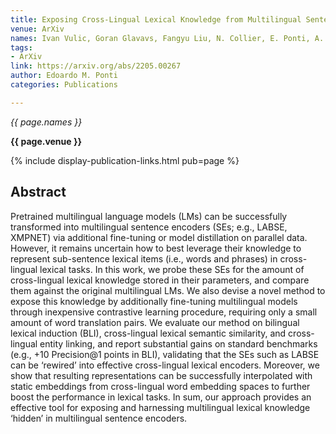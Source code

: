 ```yaml
---
title: Exposing Cross-Lingual Lexical Knowledge from Multilingual Sentence Encoders
venue: ArXiv
names: Ivan Vulic, Goran Glavavs, Fangyu Liu, N. Collier, E. Ponti, A. Korhonen
tags:
- ArXiv
link: https://arxiv.org/abs/2205.00267
author: Edoardo M. Ponti
categories: Publications

---
```


*{{ page.names }}*

**{{ page.venue }}**

{% include display-publication-links.html pub=page %}

## Abstract

Pretrained multilingual language models (LMs) can be successfully transformed into multilingual sentence encoders (SEs; e.g., LABSE, XMPNET) via additional fine-tuning or model distillation on parallel data. However, it remains uncertain how to best leverage their knowledge to represent sub-sentence lexical items (i.e., words and phrases) in cross-lingual lexical tasks. In this work, we probe these SEs for the amount of cross-lingual lexical knowledge stored in their parameters, and compare them against the original multilingual LMs. We also devise a novel method to expose this knowledge by additionally fine-tuning multilingual models through inexpensive contrastive learning procedure, requiring only a small amount of word translation pairs. We evaluate our method on bilingual lexical induction (BLI), cross-lingual lexical semantic similarity, and cross-lingual entity linking, and report substantial gains on standard benchmarks (e.g., +10 Precision@1 points in BLI), validating that the SEs such as LABSE can be ‘rewired’ into effective cross-lingual lexical encoders. Moreover, we show that resulting representations can be successfully interpolated with static embeddings from cross-lingual word embedding spaces to further boost the performance in lexical tasks. In sum, our approach provides an effective tool for exposing and harnessing multilingual lexical knowledge ‘hidden’ in multilingual sentence encoders.